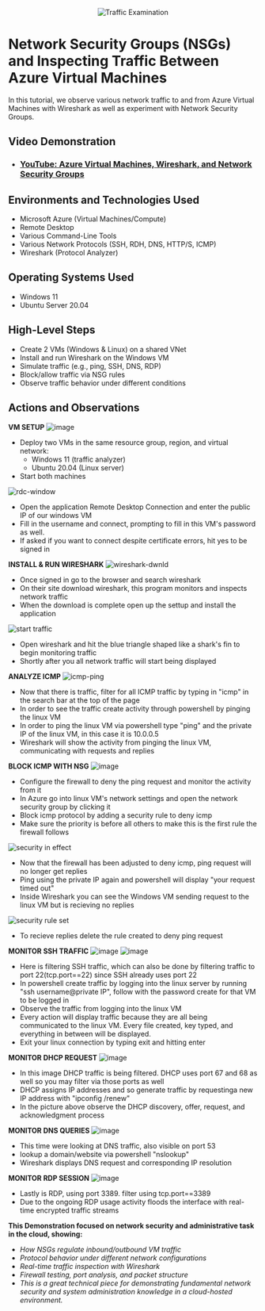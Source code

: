 <p align="center">
<img src="https://i.imgur.com/Ua7udoS.png" alt="Traffic Examination"/>
</p>

<h1>Network Security Groups (NSGs) and Inspecting Traffic Between Azure Virtual Machines</h1>
In this tutorial, we observe various network traffic to and from Azure Virtual Machines with Wireshark as well as experiment with Network Security Groups. <br />


<h2>Video Demonstration</h2>

- ### [YouTube: Azure Virtual Machines, Wireshark, and Network Security Groups](https://www.youtube.com)

<h2>Environments and Technologies Used</h2>

- Microsoft Azure (Virtual Machines/Compute)
- Remote Desktop
- Various Command-Line Tools
- Various Network Protocols (SSH, RDH, DNS, HTTP/S, ICMP)
- Wireshark (Protocol Analyzer)

<h2>Operating Systems Used </h2>

- Windows 11
- Ubuntu Server 20.04

<h2>High-Level Steps</h2>

- Create 2 VMs (Windows & Linux) on a shared VNet
- Install and run Wireshark on the Windows VM
- Simulate traffic (e.g., ping, SSH, DNS, RDP)
- Block/allow traffic via NSG rules
- Observe traffic behavior under different conditions

<h2>Actions and Observations</h2>

**VM SETUP**
![image](https://github.com/user-attachments/assets/6e687120-5174-4c9b-8f3c-858b625de4e1)

- Deploy two VMs in the same resource group, region, and virtual network:
  - Windows 11 (traffic analyzer)
  - Ubuntu 20.04 (Linux server)
- Start both machines


![rdc-window](https://github.com/user-attachments/assets/73af6d64-38a6-466c-bc38-37ba573f0251)

- Open the application Remote Desktop Connection and enter the public IP of our windows VM
- Fill in the username and connect, prompting to fill in this VM's password as well.
- If asked if you want to connect despite certificate errors, hit yes to be signed in

**INSTALL & RUN WIRESHARK**
![wireshark-dwnld](https://github.com/user-attachments/assets/a3eab885-4480-4e50-a4ad-1b923294462d)
- Once signed in go to the browser and search wireshark
- On their site download wireshark, this program monitors and inspects network traffic
- When the download is complete open up the settup and install the application


![start traffic](https://github.com/user-attachments/assets/38349401-03f3-4512-bae7-b85deaa556d2)
- Open wireshark and hit the blue triangle shaped like a shark's fin to begin monitoring traffic
- Shortly after you all network traffic will start being displayed

**ANALYZE ICMP**
![icmp-ping](https://github.com/user-attachments/assets/bb4b2dc5-6799-43cb-bee4-8502e1923dce)
- Now that there is traffic, filter for all ICMP traffic by typing in "icmp" in the search bar at the top of the page
- In order to see the traffic create activity through powershell by pinging the linux VM
- In order to ping the linux VM via powershell type "ping" and the private IP of the linux VM, in this case it is 10.0.0.5
- Wireshark will show the activity from pinging the linux VM, communicating with requests and replies

**BLOCK ICMP WITH NSG**
![image](https://github.com/user-attachments/assets/03820a90-8393-4052-b45e-19048ec2a65a)
- Configure the firewall to deny the ping request and monitor the activity from it
- In Azure go into linux VM's network settings and open the network security group by clicking it
- Block icmp protocol by adding a security rule to deny icmp
- Make sure the priority is before all others to make this is the first rule the firewall follows


![security in effect](https://github.com/user-attachments/assets/ee985b71-95ed-4338-9689-aa5e1b74d34c)
- Now that the firewall has been adjusted to deny icmp, ping request will no longer get replies
- Ping using the private IP again and powershell will display "your request timed out"
- Inside Wireshark you can see the Windows VM sending request to the linux VM but is recieving no replies


![security rule set](https://github.com/user-attachments/assets/6f83e1ac-a591-4276-8cc6-6e29c01a712b)
- To recieve replies delete the rule created to deny ping request

**MONITOR SSH TRAFFIC**
![image](https://github.com/user-attachments/assets/1a59625a-ca12-49e9-b53b-e194ae0fda55)
![image](https://github.com/user-attachments/assets/ee7f5fe8-c2a9-47c8-a746-96a4ece5371c)
- Here is filtering SSH traffic, which can also be done by filtering traffic to port 22(tcp.port==22) since SSH already uses port 22
- In powershell create traffic by logging into the linux server by running "ssh username@private IP", follow with the password create for that VM to be logged in
- Observe the traffic from logging into the linux VM
- Every action will display traffic because they are all being communicated to the linux VM. Every file created, key typed, and everything in between will be displayed.
- Exit your linux connection by typing exit and hitting enter

**MONITOR DHCP REQUEST**
![image](https://github.com/user-attachments/assets/84183f0d-d7aa-43c2-8024-85198f93f024)
- In this image DHCP traffic is being filtered. DHCP uses port 67 and 68 as well so you may filter via those ports as well
- DHCP assigns IP addresses and so generate traffic by requestinga new IP address with "ipconfig /renew"
- In the picture above observe the DHCP discovery, offer, request, and acknowledgment process 

**MONITOR DNS QUERIES**
![image](https://github.com/user-attachments/assets/18c95b1c-4f6b-4e9d-9538-8c1af44b41cb)
- This time were looking at DNS traffic, also visible on port 53
- lookup a domain/website via powershell "nslookup"
- Wireshark displays DNS request and corresponding IP resolution

**MONITOR RDP SESSION**
![image](https://github.com/user-attachments/assets/5ed3efc2-d125-420f-8c18-000057f19ab5)
- Lastly is RDP, using port 3389. filter using tcp.port==3389
- Due to the ongoing RDP usage activity floods the interface with real-time encrypted traffic streams

**This Demonstration focused on network security and administrative task in the cloud, showing:**
- *How NSGs regulate inbound/outbound VM traffic*
- *Protocol behavior under different network configurations*
- *Real-time traffic inspection with Wireshark*
- *Firewall testing, port analysis, and packet structure*
- *This is a great technical piece for demonstrating fundamental network security and system administration knowledge in a cloud-hosted environment.*

